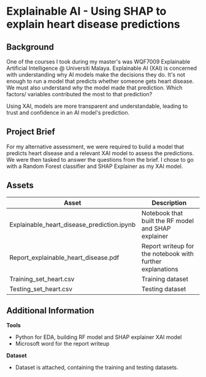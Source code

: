 # Explainable AI - Using SHAP to explain heart disease predictions

## Background

One of the courses I took during my master's was WQF7009 Explainable Artificial Intelligence @ Universiti Malaya. Explainable AI (XAI) is concerned with understanding why AI models make the decisions they do. It's not enough to run a model that predicts whether someone gets heart disease. We must also understand _why_ the model made that prediction. Which factors/ variables contributed the most to that prediction?

Using XAI, models are more transparent and understandable, leading to trust and confidence in an AI model's prediction.

## Project Brief

For my alternative assessment, we were required to build a model that predicts heart disease and a relevant XAI model to assess the predictions. We were then tasked to answer the questions from the brief. I chose to go with a Random Forest classifier and SHAP Explainer as my XAI model.

## Assets

| Asset | Description |
| --- | --- |
| Explainable_heart_disease_prediction.ipynb | Notebook that built the RF model and SHAP explainer |
| Report_explainable_heart_disease.pdf | Report writeup for the notebook with further explanations |
| Training_set_heart.csv | Training dataset |
| Testing_set_heart.csv | Testing dataset |

## Additional Information

**Tools**
- Python for EDA, building RF model and SHAP explainer XAI model
- Microsoft word for the report writeup

**Dataset**

- Dataset is attached, containing the training and testing datasets.
  
